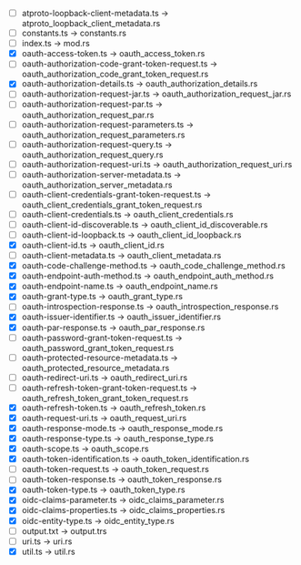- [ ] atproto-loopback-client-metadata.ts -> atproto_loopback_client_metadata.rs
- [ ] constants.ts -> constants.rs
- [ ] index.ts -> mod.rs
- [x] oauth-access-token.ts -> oauth_access_token.rs
- [ ] oauth-authorization-code-grant-token-request.ts -> oauth_authorization_code_grant_token_request.rs
- [x] oauth-authorization-details.ts -> oauth_authorization_details.rs
- [ ] oauth-authorization-request-jar.ts -> oauth_authorization_request_jar.rs
- [ ] oauth-authorization-request-par.ts -> oauth_authorization_request_par.rs
- [ ] oauth-authorization-request-parameters.ts -> oauth_authorization_request_parameters.rs
- [ ] oauth-authorization-request-query.ts -> oauth_authorization_request_query.rs
- [ ] oauth-authorization-request-uri.ts -> oauth_authorization_request_uri.rs
- [ ] oauth-authorization-server-metadata.ts -> oauth_authorization_server_metadata.rs
- [ ] oauth-client-credentials-grant-token-request.ts -> oauth_client_credentials_grant_token_request.rs
- [ ] oauth-client-credentials.ts -> oauth_client_credentials.rs
- [ ] oauth-client-id-discoverable.ts -> oauth_client_id_discoverable.rs
- [ ] oauth-client-id-loopback.ts -> oauth_client_id_loopback.rs
- [x] oauth-client-id.ts -> oauth_client_id.rs
- [ ] oauth-client-metadata.ts -> oauth_client_metadata.rs
- [x] oauth-code-challenge-method.ts -> oauth_code_challenge_method.rs
- [x] oauth-endpoint-auth-method.ts -> oauth_endpoint_auth_method.rs
- [x] oauth-endpoint-name.ts -> oauth_endpoint_name.rs
- [x] oauth-grant-type.ts -> oauth_grant_type.rs
- [ ] oauth-introspection-response.ts -> oauth_introspection_response.rs
- [x] oauth-issuer-identifier.ts -> oauth_issuer_identifier.rs
- [x] oauth-par-response.ts -> oauth_par_response.rs
- [ ] oauth-password-grant-token-request.ts -> oauth_password_grant_token_request.rs
- [ ] oauth-protected-resource-metadata.ts -> oauth_protected_resource_metadata.rs
- [ ] oauth-redirect-uri.ts -> oauth_redirect_uri.rs
- [ ] oauth-refresh-token-grant-token-request.ts -> oauth_refresh_token_grant_token_request.rs
- [x] oauth-refresh-token.ts -> oauth_refresh_token.rs
- [x] oauth-request-uri.ts -> oauth_request_uri.rs
- [x] oauth-response-mode.ts -> oauth_response_mode.rs
- [x] oauth-response-type.ts -> oauth_response_type.rs
- [x] oauth-scope.ts -> oauth_scope.rs
- [x] oauth-token-identification.ts -> oauth_token_identification.rs
- [ ] oauth-token-request.ts -> oauth_token_request.rs
- [ ] oauth-token-response.ts -> oauth_token_response.rs
- [x] oauth-token-type.ts -> oauth_token_type.rs
- [x] oidc-claims-parameter.ts -> oidc_claims_parameter.rs
- [x] oidc-claims-properties.ts -> oidc_claims_properties.rs
- [x] oidc-entity-type.ts -> oidc_entity_type.rs
- [ ] output.txt -> output.trs
- [ ] uri.ts -> uri.rs
- [x] util.ts -> util.rs
